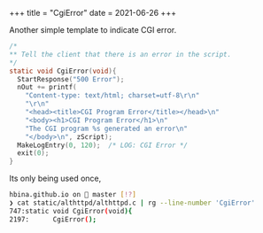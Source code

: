 
+++
title = "CgiError"
date = 2021-06-26
+++

Another simple template to indicate CGI error.

```c
/*
** Tell the client that there is an error in the script.
*/
static void CgiError(void){
  StartResponse("500 Error");
  nOut += printf(
    "Content-type: text/html; charset=utf-8\r\n"
    "\r\n"
    "<head><title>CGI Program Error</title></head>\n"
    "<body><h1>CGI Program Error</h1>\n"
    "The CGI program %s generated an error\n"
    "</body>\n", zScript);
  MakeLogEntry(0, 120);  /* LOG: CGI Error */
  exit(0);
}
```

Its only being used once,

```bash
hbina.github.io on  master [!?] 
❯ cat static/althttpd/althttpd.c | rg --line-number 'CgiError'
747:static void CgiError(void){
2197:      CgiError();
```


